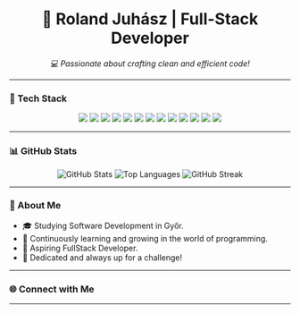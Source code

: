 <h1 align="center">👋 Roland Juhász | Full-Stack Developer</h1>

<p align="center">
  <i>💻 Passionate about crafting clean and efficient code!</i>
</p>

---

### 🔧 Tech Stack

<div align="center">
  <img src="https://img.shields.io/badge/-HTML5-E34F26?style=for-the-badge&logo=html5&logoColor=white" />
  <img src="https://img.shields.io/badge/-CSS3-1572B6?style=for-the-badge&logo=css3&logoColor=white" />
  <img src="https://img.shields.io/badge/-JavaScript-F7DF1E?style=for-the-badge&logo=javascript&logoColor=black" />
  <img src="https://img.shields.io/badge/-Vue.js-4FC08D?style=for-the-badge&logo=vue.js&logoColor=white" />
  <img src="https://img.shields.io/badge/-React-61DAFB?style=for-the-badge&logo=react&logoColor=black" />
  <img src="https://img.shields.io/badge/-Angular-DD0031?style=for-the-badge&logo=angular&logoColor=white" />
  <img src="https://img.shields.io/badge/-Node.js-339933?style=for-the-badge&logo=node.js&logoColor=white" />
  <img src="https://img.shields.io/badge/-PHP-777BB4?style=for-the-badge&logo=php&logoColor=white" />
  <img src="https://img.shields.io/badge/-Laravel-FF2D20?style=for-the-badge&logo=laravel&logoColor=white" />
  <img src="https://img.shields.io/badge/-C%23-239120?style=for-the-badge&logo=c-sharp&logoColor=white" />
  <img src="https://img.shields.io/badge/-.NET-512BD4?style=for-the-badge&logo=dot-net&logoColor=white" />
  <img src="https://img.shields.io/badge/-MySQL-4479A1?style=for-the-badge&logo=mysql&logoColor=white" />
  <img src="https://img.shields.io/badge/-Git-F05032?style=for-the-badge&logo=git&logoColor=white" />
</div>

---

### 📊 GitHub Stats

<div align="center">
  <img src="https://github-readme-stats.vercel.app/api?username=juhaszRoland&show_icons=true&theme=radical" alt="GitHub Stats" />
  <img src="https://github-readme-stats.vercel.app/api/top-langs/?username=juhaszRoland&layout=compact&theme=radical" alt="Top Languages" />
  <img src="https://github-readme-streak-stats.herokuapp.com/?user=rolandjuhasze&theme=radical" alt="GitHub Streak" />
</div>



---

### 🚀 About Me

- 🎓 Studying Software Development in Győr.
- 🌱 Continuously learning and growing in the world of programming.
- 💼 Aspiring FullStack Developer.
- 🎯 Dedicated and always up for a challenge!

---

### 🌐 Connect with Me


---

